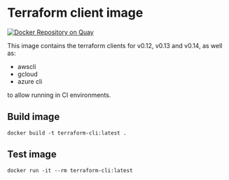 # Terraform client image

[![Docker Repository on Quay](https://quay.io/repository/ds2/terraform/status "Docker Repository on Quay")](https://quay.io/repository/ds2/terraform)

This image contains the terraform clients for v0.12, v0.13 and v0.14, as well as:

* awscli
* gcloud
* azure cli

to allow running in CI environments.

## Build image

    docker build -t terraform-cli:latest .

## Test image

    docker run -it --rm terraform-cli:latest
